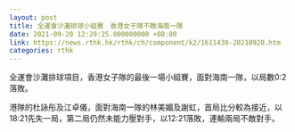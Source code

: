 ```yaml
---
layout: post
title: 全運會沙灘排球小組賽　香港女子隊不敵海南一隊
date: 2021-09-20 12:29:25.000000000 +08:00
link: https://news.rthk.hk/rthk/ch/component/k2/1611430-20210920.htm
categories: rthk
---
```


全運會沙灘排球項目，香港女子隊的最後一場小組賽，面對海南一隊，以局數0:2落敗。

港隊的杜詠彤及江卓儀，面對海南一隊的林美媚及謝虹，首局比分較為接近，以18:21先失一局，第二局仍然未能力壓對手，以12:21落敗，連輸兩局不敵對手。
